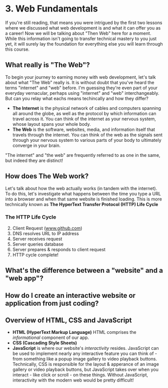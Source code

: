 # 3. Web Fundamentals
If you're still reading, that means you were intrigued by the first two lessons where we discussed what web development is and what it can offer you as a career! Now we will be talking about "Then Web" here for a moment. While this information isn't going to transfer technical mastery to you just yet, it will surely lay the foundation for everything else you will learn through this course.

## What really is "The Web"?
To begin your journey to earning money with web development, let's talk about what "The Web" really is. It is without doubt that you've heard the terms "internet" and "web" before. I'm guessing they're even part of your everyday vernacular, perhaps using "internet" and "web" interchangeably. But can you relay what eachs means techincally and how they differ?

- **The Internet** is the physical network of cables and computers spanning all around the globe, as well as the protocol by which information can travel across it. You can think of the internet as your nervous system, whose layout spans your whole body.
- **The Web** is the software, websites, media, and information itself that travels through the internet. You can think of the web as the signals sent through your nervous system to various parts of your body to ultimately converge in your brain.

"The internet" and "the web" are frequently referred to as one in the same, but indeed they are distinct!

## How does The Web work?
Let's talk about how the web actually works (in tandem with the internet). To do this, let's investigate what happens between the time you type a URL into a browser and when that same website is finished loading. This is more technically known as **The HyperText Transfer Protocol (HTTP) Life Cycle**

### The HTTP Life Cycle
2. Client Request (www.github.com)
3. DNS resolves URL to IP address
4. Server receives request
5. Server queries database
6. Server prepares & responds to client request
7. HTTP cycle complete!

## What's the difference between a "website" and a "web app"?

## How do I create an interactive website or application from just coding?

## Overview of HTML, CSS and JavaScript
- **HTML (HyperText Markup Language)** HTML comprises the *informational* component of our app. 
- **CSS (Cascading Style Sheets)** 
- **JavaScript** is where our website's *interactivity* resides. JavaScript can be used to implement nearly any interactive feature you can think of - from something like a popup image gallery to video playback buttons. Technically, CSS is responsible for the layout & apperance of an image gallery or video playback buttons, but JavaScript takes over when you interact - like click or scroll - on these things. Without JavaScript, interactivity with the modern web would be pretty difficult!
